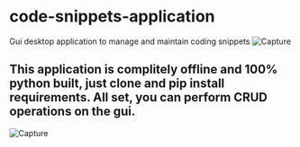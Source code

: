 # code-snippets-application
Gui desktop application to manage and maintain coding snippets
![Capture](https://user-images.githubusercontent.com/31071586/182758973-8d4347ef-c8a9-4a9b-bcbc-506482ba84ef.PNG)
## This application is complitely offline and 100% python built, just clone and pip install requirements. All set, you can perform CRUD operations on the gui.

![Capture](https://user-images.githubusercontent.com/31071586/182759492-dc47e9cd-8e60-4f5c-8e1f-ddea8c449ba6.PNG)
